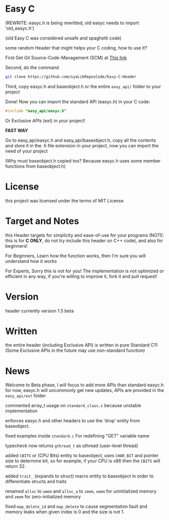 # Easy C
(REWRITE: easyc.h is being rewritted, old easyc needs to import 'old_easyc.h')

(old Easy C was considered unsafe and spaghetti code)

some random Header that might helps your C coding, how to use it?

First Get Git Source-Code-Management (SCM) at [This link](https://git-scm.com)

Second, do the command
```bash
git clone https://github.com/syaLikReposCode/Easy-C-Header
```

Third, copy easyc.h and baseobject.h or the entire `easy_api/` folder to your project

Done! Now you can import the standard API (easyc.h) in your C code:
```c
#include "easy_api/easyc.h"
```

Or Exclusive APIs (ext) in your project!

**FAST WAY**

Go to easy_api/easyc.h and easy_api/baseobject.h, copy all the contents and store it in the .h file extension in your project, now you can import the need of your project

(Why must baseobject.h copied too? Because easyc.h uses some member functions from baseobject.h)

# License
this project was licensed under the terms of MIT License

# Target and Notes
this Header targets for simplicity and ease-of-use for your programs (NOTE: this is for **C ONLY**, do not try include this header on C++ code), and also for beginners!

For Beginners, Learn how the function works, then I'm sure you will understand how it works

For Experts, Sorry this is not for you! The implementation is not optimized or efficient in any way, if you're willing to improve it, fork it and pull request!

# Version
header currently version 1.5 beta

# Written
the entire header (including Exclusive API) is written in pure Standard C11 (Some Exclusive APIs in the future may use non-standard function)

# News
Welcome to Beta phase, I will focus to add more APIs than standard easyc.h for now, easyc.h will uncommonly get new updates, APIs are provided in the `easy_api/ext` folder

commented array_t usage on `standard_class.c` because unstable implementation

enforces easyc.h and other headers to use the 'drop' entity from baseobject.

fixed examples inside `standard.c` For redefining "GET" variable name

typecheck now returns `gthread_t` as uthread (user-level thread)

added `CBITS` or (CPU Bits) entity to baseobject, uses `CHAR_BIT` and pointer size to determine bit, so for example, if your CPU is x86 then the `CBITS` will return 32.

added `trait_` (expands to struct) macro entity to baseobject in order to differentiate structs and traits

renamed `alloc` to `umem` and `alloc_a` to `zmem`, `umem` for uninitialized memory and `zmem` for zero-initialized memory

fixed `map_delete_id` and `map_delete` to cause segmentation fault and memory leaks when given index is 0 and the size is not 1.